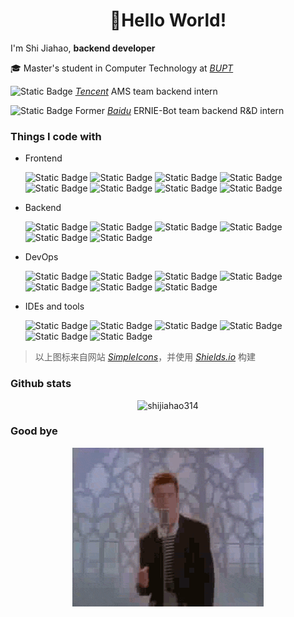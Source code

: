 <h1 align="center">👋Hello World!</h1>

I'm Shi Jiahao, **backend developer**

🎓 Master's student in Computer Technology at _<a href="https://scs.bupt.edu.cn/">BUPT</a>_

<img alt="Static Badge" src="https://img.shields.io/badge/Tencent-1EBAFC?style=flat-square&logo=tencentqq&logoColor=white"> _<a href="https://www.tencent.com">Tencent</a>_ AMS team backend intern

<img alt="Static Badge" src="https://img.shields.io/badge/Baidu-2932E1?style=flat-square&logo=baidu&logoColor=white"> Former _<a href="https://www.baidu.com">Baidu</a>_ ERNIE-Bot team backend R&D intern

### Things I code with

- Frontend
    <p>
    <img alt="Static Badge" src="https://img.shields.io/badge/Next.js-000000?style=flat-square&logo=next.js&logoColor=white">
    <img alt="Static Badge" src="https://img.shields.io/badge/React-45b8d8?style=flat-square&logo=React&logoColor=white">
    <img alt="Static Badge" src="https://img.shields.io/badge/Tailwind_CSS-06B6D4?style=flat-square&logo=Tailwind%20CSS&logoColor=white">
    <img alt="Static Badge" src="https://img.shields.io/badge/TypeScript-3178C6?style=flat-square&logo=TypeScript&logoColor=white">
    <img alt="Static Badge" src="https://img.shields.io/badge/JavaScript-F7DF1E?style=flat-square&logo=JavaScript&logoColor=white">
    <img alt="Static Badge" src="https://img.shields.io/badge/Node.js-339933?style=flat-square&logo=Node.js&logoColor=white">
    <img alt="Static Badge" src="https://img.shields.io/badge/npm-CB3837?style=flat-square&logo=npm&logoColor=white">
    <img alt="Static Badge" src="https://img.shields.io/badge/Prettier-F7B93E?style=flat-square&logo=Prettier&logoColor=white">
    </p>

- Backend
    <p>
    <img alt="Static Badge" src="https://img.shields.io/badge/Go-00ADD8?style=flat-square&logo=Go&logoColor=white">
    <img alt="Static Badge" src="https://img.shields.io/badge/Java-437291?style=flat-square&logo=OpenJDK&logoColor=white">
    <img alt="Static Badge" src="https://img.shields.io/badge/Python-3776AB?style=flat-square&logo=Python&logoColor=white">
    <img alt="Static Badge" src="https://img.shields.io/badge/MySQL-4479A1?style=flat-square&logo=MySQL&logoColor=white">
    <img alt="Static Badge" src="https://img.shields.io/badge/SQLite-003B57?style=flat-square&logo=SQLite&logoColor=white">
    <img alt="Static Badge" src="https://img.shields.io/badge/Redis-DC382D?style=flat-square&logo=Redis&logoColor=white">
    </p>

- DevOps
    <p>
    <img alt="Static Badge" src="https://img.shields.io/badge/Arch_Linux-1793D1?style=flat-square&logo=Arch%20Linux&logoColor=white">
    <img alt="Static Badge" src="https://img.shields.io/badge/CentOS-262577?style=flat-square&logo=CentOS">
    <img alt="Static Badge" src="https://img.shields.io/badge/Ubuntu-E95420?style=flat-square&logo=Ubuntu&logoColor=white">
    <img alt="Static Badge" src="https://img.shields.io/badge/Linux-FCC624?style=flat-square&logo=Linux&logoColor=white">
    <img alt="Static Badge" src="https://img.shields.io/badge/Git-F05032?style=flat-square&logo=Git&logoColor=white">
    <img alt="Static Badge" src="https://img.shields.io/badge/Kubernetes-326CE5?style=flat-square&logo=Kubernetes&logoColor=white">
    <img alt="Static Badge" src="https://img.shields.io/badge/Docker-2496ED?style=flat-square&logo=Docker&logoColor=white">
    </p>

- IDEs and tools
    <p>
    <img alt="Static Badge" src="https://img.shields.io/badge/Visual_Studio_Code-007ACC?style=flat-square&logo=Visual%20Studio%20Code&logoColor=white">
    <img alt="Static Badge" src="https://img.shields.io/badge/Codeium-09B6A2?style=flat-square&logo=Codeium&logoColor=white">
    <img alt="Static Badge" src="https://img.shields.io/badge/Intellij_IDEA-000000?style=flat-square&logo=Intellij%20IDEA&logoColor=white">
    <img alt="Static Badge" src="https://img.shields.io/badge/PyCharm-000000?style=flat-square&logo=PyCharm&logoColor=white">
    <img alt="Static Badge" src="https://img.shields.io/badge/Apifox-F44A53?style=flat-square&logo=Apifox&logoColor=white">
    <img alt="Static Badge" src="https://img.shields.io/badge/Obsidian-7C3AED?style=flat-square&logo=Obsidian&logoColor=white">
    </p>

> 以上图标来自网站 _<a href="https://simpleicons.org">SimpleIcons</a>_，并使用 _<a href="https://shields.io/badges">Shields.io</a>_ 构建

### Github stats

<div align="center">
<img style="" width="50%" alt="shijiahao314" src="https://github-readme-streak-stats.herokuapp.com/?user=shijiahao314&theme=tokyonight&hide_border=true" />
</div>

### Good bye

<div align="center">
<a href="https://www.youtube.com/watch?v=dQw4w9WgXcQ">
<img alt="Never Gonna Give You Up" src="images/dancing.gif" >
</a>
</div>
